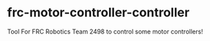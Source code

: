 # frc-motor-controller-controller
Tool For FRC Robotics Team 2498 to control some motor controllers!
